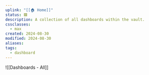 ```yaml
---
uplink: "[[🏠 Home]]"
status: 🟩
description: A collection of all dashboards within the vault.
cssclasses:
  - max
created: 2024-08-30
modified: 2024-08-30
aliases: 
tags:
  - dashboard
---
```

![[Dashboards - All]]